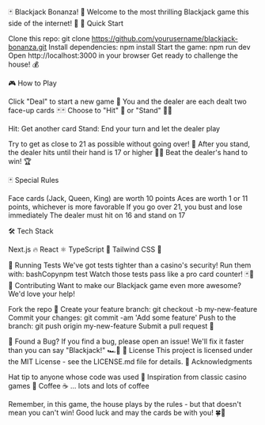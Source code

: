 🃏 Blackjack Bonanza! 🎰
Welcome to the most thrilling Blackjack game this side of the internet! 🌟
🚀 Quick Start

Clone this repo: git clone https://github.com/yourusername/blackjack-bonanza.git
Install dependencies: npm install
Start the game: npm run dev
Open http://localhost:3000 in your browser
Get ready to challenge the house! 💰

🎮 How to Play

Click "Deal" to start a new game 🔄
You and the dealer are each dealt two face-up cards 🃏🃏
Choose to "Hit" 👊 or "Stand" 🧍‍♂️

Hit: Get another card
Stand: End your turn and let the dealer play


Try to get as close to 21 as possible without going over! 🎯
After you stand, the dealer hits until their hand is 17 or higher 🧑‍🍳
Beat the dealer's hand to win! 🏆

🃏 Special Rules

Face cards (Jack, Queen, King) are worth 10 points
Aces are worth 1 or 11 points, whichever is more favorable
If you go over 21, you bust and lose immediately
The dealer must hit on 16 and stand on 17

🛠️ Tech Stack

Next.js 🔥
React ⚛️
TypeScript 📘
Tailwind CSS 🎨

🧪 Running Tests
We've got tests tighter than a casino's security! Run them with:
bashCopynpm test
Watch those tests pass like a pro card counter! 🃏🧮
🤝 Contributing
Want to make our Blackjack game even more awesome? We'd love your help!

Fork the repo 🍴
Create your feature branch: git checkout -b my-new-feature
Commit your changes: git commit -am 'Add some feature'
Push to the branch: git push origin my-new-feature
Submit a pull request 🎉

🐛 Found a Bug?
If you find a bug, please open an issue! We'll fix it faster than you can say "Blackjack!" 🏎️💨
📜 License
This project is licensed under the MIT License - see the LICENSE.md file for details.
🙏 Acknowledgments

Hat tip to anyone whose code was used 🎩
Inspiration from classic casino games 🌃
Coffee ☕ ... lots and lots of coffee

Remember, in this game, the house plays by the rules - but that doesn't mean you can't win! Good luck and may the cards be with you! 🍀🎉
